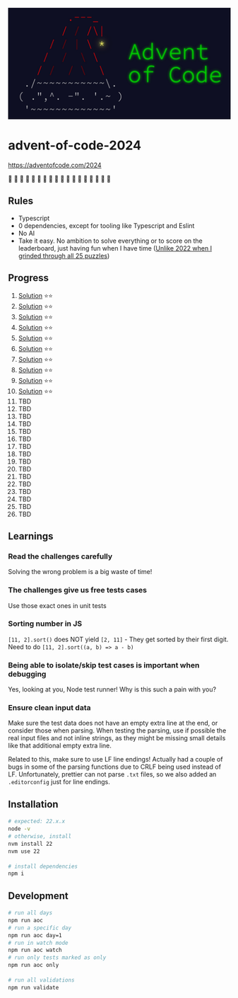 ![advent of code banner](/header.png)

# advent-of-code-2024

https://adventofcode.com/2024

🎅 🎄 🎁 🎅 🎄 🎁 🎅 🎄 🎁 🎅 🎄 🎁 🎅 🎄 🎁 🎅 🎄 🎁

## Rules

- Typescript
- 0 dependencies, except for tooling like Typescript and Eslint
- No AI
- Take it easy. No ambition to solve everything or to score on the leaderboard, just having fun when I have time ([Unlike 2022 when I grinded through all 25 puzzles](https://github.com/andre-brdoch/advent-of-code-2022))

## Progress

1. [Solution](https://github.com/andre-brdoch/advent-of-code-2024/tree/main/day-01) ⭐⭐
2. [Solution](https://github.com/andre-brdoch/advent-of-code-2024/tree/main/day-02) ⭐⭐
3. [Solution](https://github.com/andre-brdoch/advent-of-code-2024/tree/main/day-03) ⭐⭐
4. [Solution](https://github.com/andre-brdoch/advent-of-code-2024/tree/main/day-04) ⭐⭐
5. [Solution](https://github.com/andre-brdoch/advent-of-code-2024/tree/main/day-05) ⭐⭐
6. [Solution](https://github.com/andre-brdoch/advent-of-code-2024/tree/main/day-06) ⭐⭐
7. [Solution](https://github.com/andre-brdoch/advent-of-code-2024/tree/main/day-07) ⭐⭐
8. [Solution](https://github.com/andre-brdoch/advent-of-code-2024/tree/main/day-08) ⭐⭐
9. [Solution](https://github.com/andre-brdoch/advent-of-code-2024/tree/main/day-09) ⭐⭐
10. [Solution](https://github.com/andre-brdoch/advent-of-code-2024/tree/main/day-10) ⭐⭐
11. TBD
12. TBD
13. TBD
14. TBD
15. TBD
16. TBD
17. TBD
18. TBD
19. TBD
20. TBD
21. TBD
22. TBD
23. TBD
24. TBD
25. TBD
26. TBD

## Learnings

### Read the challenges carefully

Solving the wrong problem is a big waste of time!

### The challenges give us free tests cases

Use those exact ones in unit tests

### Sorting number in JS

`[11, 2].sort()` does NOT yield `[2, 11]` - They get sorted by their first digit. Need to do `[11, 2].sort((a, b) => a - b)`

### Being able to isolate/skip test cases is important when debugging

Yes, looking at you, Node test runner! Why is this such a pain with you?

### Ensure clean input data

Make sure the test data does not have an empty extra line at the end, or consider those when parsing. When testing the parsing, use if possible the real input files and not inline strings, as they might be missing small details like that additional empty extra line.

Related to this, make sure to use LF line endings! Actually had a couple of bugs in some of the parsing functions due to CRLF being used instead of LF. Unfortunately, prettier can not parse `.txt` files, so we also added an `.editorconfig` just for line endings.

## Installation

```bash
# expected: 22.x.x
node -v
# otherwise, install
nvm install 22
nvm use 22

# install dependencies
npm i
```

## Development

```bash
# run all days
npm run aoc
# run a specific day
npm run aoc day=1
# run in watch mode
npm run aoc watch
# run only tests marked as only
npm run aoc only

# run all validations
npm run validate
```
